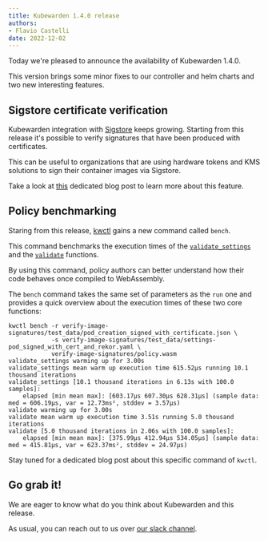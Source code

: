 ```yaml
---
title: Kubewarden 1.4.0 release
authors:
- Flavio Castelli
date: 2022-12-02
---
```


Today we're pleased to announce the availability of Kubewarden 1.4.0.

This version brings some minor fixes to our controller and helm charts and two
new interesting features.

## Sigstore certificate verification

Kubewarden integration with [Sigstore](https://sigstore.dev) keeps growing.
Starting from this release it's possible to verify signatures that have been
produced with certificates.

This can be useful to organizations that are using hardware tokens and KMS solutions
to sign their container images via Sigstore.

Take a look at [this](https://example.org) dedicated blog post to learn more
about this feature.

## Policy benchmarking

Staring from this release, [kwctl](https://github.com/kubewarden/kwctl/) gains
a new command called `bench`.

This command benchmarks the execution times of the
[`validate_settings`](https://docs.kubewarden.io/writing-policies/spec/settings#settings-validation)
and the
[`validate`](https://docs.kubewarden.io/writing-policies/spec/validating-policies)
functions.

By using this command, policy authors can better understand how their code
behaves once compiled to WebAssembly.

The `bench` command takes the same set of parameters as the `run` one and
provides a quick overview about the execution times of these two core functions:

```console
kwctl bench -r verify-image-signatures/test_data/pod_creation_signed_with_certificate.json \
            -s verify-image-signatures/test_data/settings-pod_signed_with_cert_and_rekor.yaml \
            verify-image-signatures/policy.wasm
validate_settings warming up for 3.00s
validate_settings mean warm up execution time 615.52µs running 10.1 thousand iterations
validate_settings [10.1 thousand iterations in 6.13s with 100.0 samples]:
	elapsed	[min mean max]:	[603.17µs 607.30µs 628.31µs] (sample data: med = 606.19µs, var = 12.73ms², stddev = 3.57µs)
validate warming up for 3.00s
validate mean warm up execution time 3.51s running 5.0 thousand iterations
validate [5.0 thousand iterations in 2.06s with 100.0 samples]:
	elapsed	[min mean max]:	[375.99µs 412.94µs 534.05µs] (sample data: med = 415.81µs, var = 623.37ms², stddev = 24.97µs)
```

Stay tuned for a dedicated blog post about this specific command of `kwctl`.

## Go grab it!

We are eager to know what do you think about Kubewarden and this release.

As usual, you can reach out to us over [our slack channel](https://kubernetes.slack.com/?redir=%2Fmessages%2Fkubewarden).
